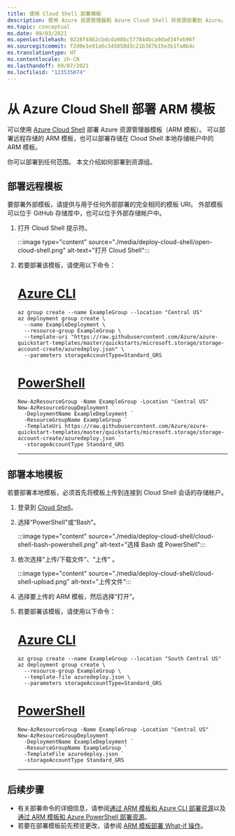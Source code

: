 ```yaml
---
title: 使用 Cloud Shell 部署模板
description: 使用 Azure 资源管理器和 Azure Cloud Shell 将资源部署到 Azure。 资源在 Azure 资源管理器模板（ARM 模板）中定义。
ms.topic: conceptual
ms.date: 09/03/2021
ms.openlocfilehash: 0228f4862cbdcda98bc577844bca9dad34feb96f
ms.sourcegitcommit: f2d0e1e91a6c345858d3c21b387b15e3b1fa8b4c
ms.translationtype: HT
ms.contentlocale: zh-CN
ms.lasthandoff: 09/07/2021
ms.locfileid: "123535074"
---
```

# <a name="deploy-arm-templates-from-azure-cloud-shell"></a>从 Azure Cloud Shell 部署 ARM 模板

可以使用 [Azure Cloud Shell](../../cloud-shell/overview.md) 部署 Azure 资源管理器模板（ARM 模板）。 可以部署远程存储的 ARM 模板，也可以部署存储在 Cloud Shell 本地存储帐户中的 ARM 模板。

你可以部署到任何范围。 本文介绍如何部署到资源组。

## <a name="deploy-remote-template"></a>部署远程模板

要部署外部模板，请提供与用于任何外部部署的完全相同的模板 URI。 外部模板可以位于 GitHub 存储库中，也可以位于外部存储帐户中。

1. 打开 Cloud Shell 提示符。

   :::image type="content" source="./media/deploy-cloud-shell/open-cloud-shell.png" alt-text="打开 Cloud Shell":::

1. 若要部署该模板，请使用以下命令：

   # <a name="azure-cli"></a>[Azure CLI](#tab/azure-cli)

   ```azurecli-interactive
   az group create --name ExampleGroup --location "Central US"
   az deployment group create \
     --name ExampleDeployment \
     --resource-group ExampleGroup \
     --template-uri "https://raw.githubusercontent.com/Azure/azure-quickstart-templates/master/quickstarts/microsoft.storage/storage-account-create/azuredeploy.json" \
     --parameters storageAccountType=Standard_GRS
   ```

   # <a name="powershell"></a>[PowerShell](#tab/azure-powershell)

   ```azurepowershell-interactive
   New-AzResourceGroup -Name ExampleGroup -Location "Central US"
   New-AzResourceGroupDeployment `
     -DeploymentName ExampleDeployment `
     -ResourceGroupName ExampleGroup `
     -TemplateUri https://raw.githubusercontent.com/Azure/azure-quickstart-templates/master/quickstarts/microsoft.storage/storage-account-create/azuredeploy.json `
     -storageAccountType Standard_GRS
   ```

   ---

## <a name="deploy-local-template"></a>部署本地模板

若要部署本地模板，必须首先将模板上传到连接到 Cloud Shell 会话的存储帐户。

1. 登录到 [Cloud Shell](https://shell.azure.com)。

1. 选择“PowerShell”或“Bash”。 

   :::image type="content" source="./media/deploy-cloud-shell/cloud-shell-bash-powershell.png" alt-text="选择 Bash 或 PowerShell":::

1. 依次选择“上传/下载文件”、“上传” 。

   :::image type="content" source="./media/deploy-cloud-shell/cloud-shell-upload.png" alt-text="上传文件":::

1. 选择要上传的 ARM 模板，然后选择“打开”。

1. 若要部署该模板，请使用以下命令：

   # <a name="azure-cli"></a>[Azure CLI](#tab/azure-cli)

   ```azurecli-interactive
   az group create --name ExampleGroup --location "South Central US"
   az deployment group create \
     --resource-group ExampleGroup \
     --template-file azuredeploy.json \
     --parameters storageAccountType=Standard_GRS
   ```

   # <a name="powershell"></a>[PowerShell](#tab/azure-powershell)

   ```azurepowershell-interactive
   New-AzResourceGroup -Name ExampleGroup -Location "Central US"
   New-AzResourceGroupDeployment `
     -DeploymentName ExampleDeployment `
     -ResourceGroupName ExampleGroup `
     -TemplateFile azuredeploy.json `
     -storageAccountType Standard_GRS
   ```

   ---

## <a name="next-steps"></a>后续步骤

- 有关部署命令的详细信息，请参阅[通过 ARM 模板和 Azure CLI 部署资源](deploy-cli.md)以及[通过 ARM 模板和 Azure PowerShell 部署资源](deploy-powershell.md)。
- 若要在部署模板前先预览更改，请参阅 [ARM 模板部署 What-if 操作](./deploy-what-if.md)。
